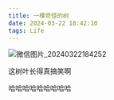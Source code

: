 ```yaml
---
title: 一棵奇怪的树
date: 2024-03-22 18:42:10
tags: Life
---
```


![微信图片_20240322184252](https://cdn.jsdelivr.net/gh/jiaoyueLIB/images@main/img/%E5%BE%AE%E4%BF%A1%E5%9B%BE%E7%89%87_20240322184252.jpg)

这树叶长得真搞笑啊

哈哈哈哈哈哈哈哈哈
